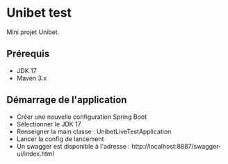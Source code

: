 # Unibet test

Mini projet Unibet.

## Prérequis

- JDK 17
- Maven 3.x

## Démarrage de l'application

- Créer une nouvelle configuration Spring Boot
- Sélectionner le JDK 17
- Renseigner la main classe : UnibetLiveTestApplication
- Lancer la config de lancement
- Un swagger est disponible à l'adresse : http://localhost:8887/swagger-ui/index.html
